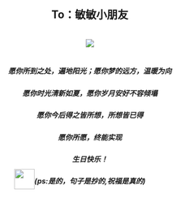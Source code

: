 <link rel="stylesheet" href="">
<link rel="stylesheet" href="https://file.oss1.365sn.cn/public/css/swiper.min.css">
<link rel="stylesheet" href="https://daneden.github.io/animate.css/animate.min.css">
<script src="https://file.oss1.365sn.cn/public/js/swiper.min.js"></script>
<style>
    body,html{width:100%;height:100%;margin:0;padding:0;background: url(https://ss1.bdstatic.com/70cFuXSh_Q1YnxGkpoWK1HF6hhy/it/u=3367609168,3168769865&fm=26&gp=0.jpg) no-repeat center;background-size: cover;}
    .swiper-container,.swiper-wrapper,.swiper-slide{height:100%;}
    .text-center{text-align: center;}
    .container{padding:0 10px;width:100%;height:100%;}
    .slide1{}
    h2{padding-top: 60px;text-shadow: 5px 5px 5px #ffffff;text-align: center;}
    .img-content{position: relative;}
    .small-img{width:40px;height:40px;position:absolute;top:-15px;left: -40px;}
    .pull-left{float:left;}
</style>
    <div class="swiper-container">
        <div class="swiper-wrapper">
            <div class="swiper-slide">
                <div class="container">
                    <h2>To：敏敏小朋友</h2>
                    <br>
                    <div class="text-center">
                        <img class="center" src="https://timgsa.baidu.com/timg?image&quality=80&size=b9999_10000&sec=1568890203269&di=b03b99d165688f6831655822bac34139&imgtype=0&src=http%3A%2F%2Fhbimg.b0.upaiyun.com%2F38bbcad30508b5aaba3c81ca98600a7b5795f5139ee2-Mkbw4J_fw658">
                    </div>
                    <br>
                    <h5 class="text-center">愿你所到之处，遍地阳光；愿你梦的远方，温暖为向</h5>
                    <h5 class="text-center">愿你时光清新如夏，愿你岁月安好不容倾塌</h5>
                    <h5 class="text-center">愿你今后得之皆所想，所想皆已得</h5>
                    <h5 class="text-center">愿你所愿，终能实现</h5>
                    <h5 class="text-center">生日快乐！</h5>
                    <h5 class="text-center">
                            <span class="img-content">
                                    <img class="small-img" src="http://a3.qpic.cn/psb?/V14BAjdy4dBRvr/ZtR27gDaeXtdbEqZa.Lk3AAu2G6bdmBjckCK4QKopwE!/m/dL4AAAAAAAAAnull&bo=9AH0AQAAAAADByI!&rf=photolist&t=5">
                                    (ps:是的，句子是抄的,祝福是真的)
                            </span>
                    </h5>
                </div>
            </div>
            <div class="swiper-slide">
            </div>
            <div class="swiper-slide">slider3</div>
        </div>
    </div>
<script> 
var mySwiper = new Swiper('.swiper-container', {
    autoplay: 5000,//可选选项，自动滑动
})
</script>
